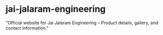 # jai-jalaram-engineering
"Official website for Jai Jalaram Engineering – Product details, gallery, and contact information."
